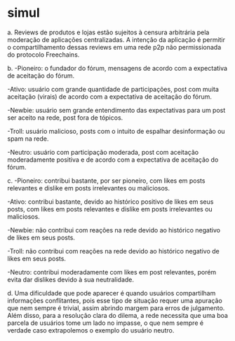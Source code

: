 # simul

a. Reviews de produtos e lojas estão sujeitos à censura arbitrária pela moderação de aplicações centralizadas. A intenção da aplicação é permitir o compartilhamento dessas reviews em uma rede p2p não permissionada do protocolo Freechains.

b. -Pioneiro: o fundador do fórum, mensagens de acordo com a expectativa de aceitação do fórum.

-Ativo: usuário com grande quantidade de participações, post com muita aceitação (virais) de acordo com a expectativa de aceitação do fórum.

-Newbie: usuário sem grande entendimento das expectativas para um post ser aceito na rede, post fora de tópicos.

-Troll: usuário malicioso, posts com o intuito de espalhar desinformação ou spam na rede.

-Neutro: usuário com participação moderada, post com aceitação moderadamente positiva e de acordo com a expectativa de aceitação do fórum.

c. -Pioneiro: contribui bastante, por ser pioneiro, com likes em posts relevantes e dislike em posts irrelevantes ou maliciosos.

-Ativo: contribui bastante, devido ao histórico positivo de likes em seus posts, com likes em posts relevantes e dislike em posts irrelevantes ou maliciosos.

-Newbie: não contribui com reações na rede devido ao histórico negativo de likes em seus posts.

-Troll: não contribui com reações na rede devido ao histórico negativo de likes em seus posts.

-Neutro: contribui moderadamente com likes em post relevantes, porém evita dar dislikes devido à sua neutralidade.

d. Uma dificuldade que pode aparecer é quando usuários compartilham informações conflitantes, pois esse tipo de situação requer uma apuração que nem sempre é trivial, assim abrindo margem para erros de julgamento. Além disso, para a resolução clara do dilema, a rede necessita que uma boa parcela de usuários tome um lado no impasse, o que nem sempre é verdade caso extrapolemos o exemplo do usuário neutro.
